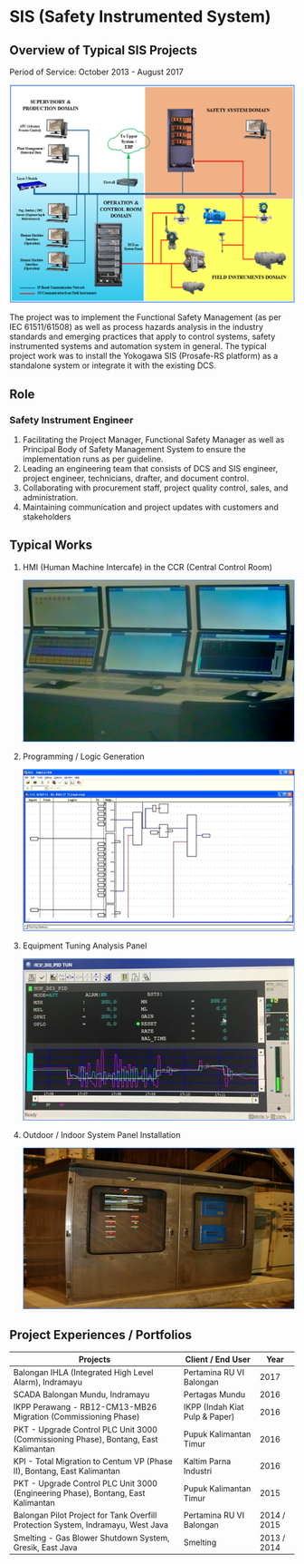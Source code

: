 # SIS (Safety Instrumented System)

## Overview of Typical SIS Projects

Period of Service: October 2013 - August 2017

![](SIS.png)

The project was to implement the Functional Safety Management (as per IEC 61511/61508) as well as process hazards analysis in the industry standards and emerging practices that apply to control systems, safety instrumented systems and automation system in general. The typical project work was to install the Yokogawa SIS (Prosafe-RS platform) as a standalone system or integrate it with the existing DCS.

## Role
### Safety Instrument Engineer
1. Facilitating the Project Manager, Functional Safety Manager as well as Principal Body of Safety Management System to ensure the implementation runs as per guideline.
2. Leading an engineering team that consists of DCS and SIS engineer, project engineer, technicians, drafter, and document control.
3. Collaborating with procurement staff, project quality control, sales, and administration.
4. Maintaining communication and project updates with customers and stakeholders

## Typical Works
1. HMI (Human Machine Intercafe) in the CCR (Central Control Room)
   
   ![](HMI.png)
   
2. Programming / Logic Generation

   ![](Logic.png)

3. Equipment Tuning Analysis Panel

   ![](Tuning.png)

4. Outdoor / Indoor System Panel Installation

   ![](Panel.png)

## Project Experiences / Portfolios

| Projects | Client / End User | Year |
| ------ | ------ | ------ |
| Balongan IHLA (Integrated High Level Alarm), Indramayu | Pertamina RU VI Balongan | 2017 |
| SCADA Balongan Mundu, Indramayu | Pertagas Mundu | 2016 |
| IKPP Perawang - RB12-CM13-MB26 Migration (Commissioning Phase) | IKPP (Indah Kiat Pulp & Paper) | 2016 |
| PKT - Upgrade Control PLC Unit 3000 (Commissioning Phase), Bontang, East Kalimantan | Pupuk Kalimantan Timur | 2016 |
| KPI - Total Migration to Centum VP (Phase II), Bontang, East Kalimantan | Kaltim Parna Industri | 2016 |
| PKT - Upgrade Control PLC Unit 3000 (Engineering Phase), Bontang, East Kalimantan | Pupuk Kalimantan Timur | 2015 |
| Balongan Pilot Project for Tank Overfill Protection System, Indramayu, West Java | Pertamina RU VI Balongan | 2014 / 2015 |
| Smelting - Gas Blower Shutdown System, Gresik, East Java | Smelting | 2013 / 2014 |
 
